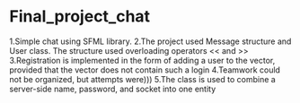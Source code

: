 # Final_project_chat
1.Simple chat using SFML library.
2.The project used Message structure and User class.
The structure used overloading operators << and >>
3.Registration is implemented in the form of adding a user to the vector, provided that the vector does not contain such a login
4.Teamwork could not be organized, but attempts were)))
5.The class is used to combine a server-side name, password, and socket into one entity
